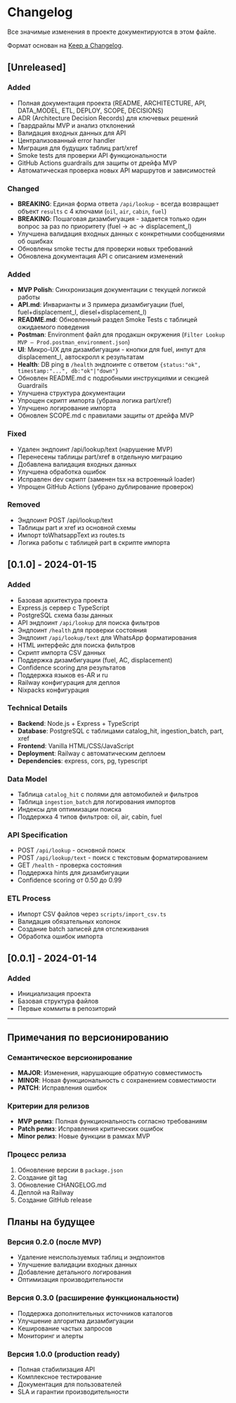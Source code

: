 # Changelog

Все значимые изменения в проекте документируются в этом файле.

Формат основан на [Keep a Changelog](https://keepachangelog.com/en/1.0.0/).

## [Unreleased]

### Added
- Полная документация проекта (README, ARCHITECTURE, API, DATA_MODEL, ETL, DEPLOY, SCOPE, DECISIONS)
- ADR (Architecture Decision Records) для ключевых решений
- Гвардрайлы MVP и анализ отклонений
- Валидация входных данных для API
- Централизованный error handler
- Миграция для будущих таблиц part/xref
- Smoke tests для проверки API функциональности
- GitHub Actions guardrails для защиты от дрейфа MVP
- Автоматическая проверка новых API маршрутов и зависимостей

### Changed
- **BREAKING**: Единая форма ответа `/api/lookup` - всегда возвращает объект `results` с 4 ключами (`oil`, `air`, `cabin`, `fuel`)
- **BREAKING**: Пошаговая дизамбигуация - задается только один вопрос за раз по приоритету (fuel → ac → displacement_l)
- Улучшена валидация входных данных с конкретными сообщениями об ошибках
- Обновлены smoke тесты для проверки новых требований
- Обновлена документация API с описанием изменений

### Added
- **MVP Polish**: Синхронизация документации с текущей логикой работы
- **API.md**: Инварианты и 3 примера дизамбигуации (fuel, fuel+displacement_l, diesel+displacement_l)
- **README.md**: Обновленный раздел Smoke Tests с таблицей ожидаемого поведения
- **Postman**: Environment файл для продакшн окружения (`Filter Lookup MVP — Prod.postman_environment.json`)
- **UI**: Микро-UX для дизамбигуации - кнопки для fuel, инпут для displacement_l, автоскролл к результатам
- **Health**: DB ping в `/health` эндпоинте с ответом `{status:"ok", timestamp:"...", db:"ok"|"down"}`
- Обновлен README.md с подробными инструкциями и секцией Guardrails
- Улучшена структура документации
- Упрощен скрипт импорта (убрана логика part/xref)
- Улучшено логирование импорта
- Обновлен SCOPE.md с правилами защиты от дрейфа MVP

### Fixed
- Удален эндпоинт /api/lookup/text (нарушение MVP)
- Перенесены таблицы part/xref в отдельную миграцию
- Добавлена валидация входных данных
- Улучшена обработка ошибок
- Исправлен dev скрипт (заменен tsx на встроенный loader)
- Упрощен GitHub Actions (убрано дублирование проверок)

### Removed
- Эндпоинт POST /api/lookup/text
- Таблицы part и xref из основной схемы
- Импорт toWhatsappText из routes.ts
- Логика работы с таблицей part в скрипте импорта

## [0.1.0] - 2024-01-15

### Added
- Базовая архитектура проекта
- Express.js сервер с TypeScript
- PostgreSQL схема базы данных
- API эндпоинт `/api/lookup` для поиска фильтров
- Эндпоинт `/health` для проверки состояния
- Эндпоинт `/api/lookup/text` для WhatsApp форматирования
- HTML интерфейс для поиска фильтров
- Скрипт импорта CSV данных
- Поддержка дизамбигуации (fuel, AC, displacement)
- Confidence scoring для результатов
- Поддержка языков es-AR и ru
- Railway конфигурация для деплоя
- Nixpacks конфигурация

### Technical Details
- **Backend**: Node.js + Express + TypeScript
- **Database**: PostgreSQL с таблицами catalog_hit, ingestion_batch, part, xref
- **Frontend**: Vanilla HTML/CSS/JavaScript
- **Deployment**: Railway с автоматическим деплоем
- **Dependencies**: express, cors, pg, typescript

### Data Model
- Таблица `catalog_hit` с полями для автомобилей и фильтров
- Таблица `ingestion_batch` для логирования импортов
- Индексы для оптимизации поиска
- Поддержка 4 типов фильтров: oil, air, cabin, fuel

### API Specification
- POST `/api/lookup` - основной поиск
- POST `/api/lookup/text` - поиск с текстовым форматированием
- GET `/health` - проверка состояния
- Поддержка hints для дизамбигуации
- Confidence scoring от 0.50 до 0.99

### ETL Process
- Импорт CSV файлов через `scripts/import_csv.ts`
- Валидация обязательных колонок
- Создание batch записей для отслеживания
- Обработка ошибок импорта

## [0.0.1] - 2024-01-14

### Added
- Инициализация проекта
- Базовая структура файлов
- Первые коммиты в репозиторий

---

## Примечания по версионированию

### Семантическое версионирование
- **MAJOR**: Изменения, нарушающие обратную совместимость
- **MINOR**: Новая функциональность с сохранением совместимости
- **PATCH**: Исправления ошибок

### Критерии для релизов
- **MVP релиз**: Полная функциональность согласно требованиям
- **Patch релиз**: Исправления критических ошибок
- **Minor релиз**: Новые функции в рамках MVP

### Процесс релиза
1. Обновление версии в `package.json`
2. Создание git tag
3. Обновление CHANGELOG.md
4. Деплой на Railway
5. Создание GitHub release

## Планы на будущее

### Версия 0.2.0 (после MVP)
- Удаление неиспользуемых таблиц и эндпоинтов
- Улучшение валидации входных данных
- Добавление детального логирования
- Оптимизация производительности

### Версия 0.3.0 (расширение функциональности)
- Поддержка дополнительных источников каталогов
- Улучшение алгоритма дизамбигуации
- Кеширование частых запросов
- Мониторинг и алерты

### Версия 1.0.0 (production ready)
- Полная стабилизация API
- Комплексное тестирование
- Документация для пользователей
- SLA и гарантии производительности
